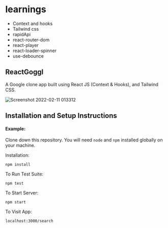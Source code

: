 # learnings

- Context and hooks
- Tailwind css
- rapidApi
- react-router-dom
- react-player
- react-loader-spinner
- use-debounce

## ReactGoggl

A Google clone app built using React JS (Context & Hooks), and Tailwind CSS.

![Screenshot 2022-02-11 013312](https://user-images.githubusercontent.com/34468449/153463969-aa9b008d-8a35-4e5f-b839-fe16b899c6fc.png)

## Installation and Setup Instructions

#### Example:

Clone down this repository. You will need `node` and `npm` installed globally on your machine.

Installation:

`npm install`

To Run Test Suite:

`npm test`

To Start Server:

`npm start`

To Visit App:

`localhost:3000/search`
